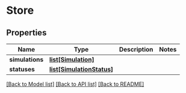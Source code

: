 # Store

## Properties
Name | Type | Description | Notes
------------ | ------------- | ------------- | -------------
**simulations** | [**list[Simulation]**](Simulation.md) |  | 
**statuses** | [**list[SimulationStatus]**](SimulationStatus.md) |  | 

[[Back to Model list]](../README.md#documentation-for-models) [[Back to API list]](../README.md#documentation-for-api-endpoints) [[Back to README]](../README.md)

